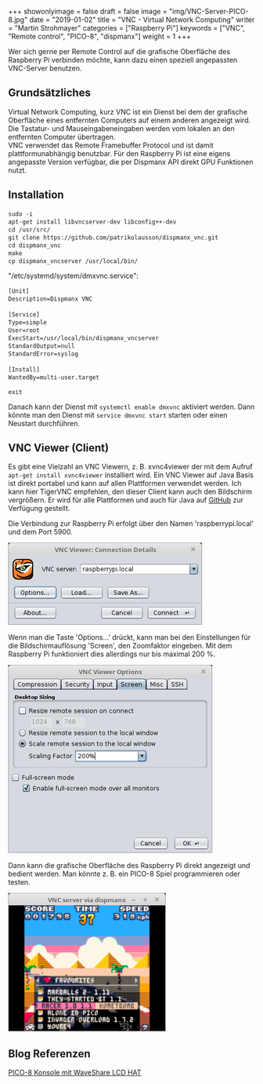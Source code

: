 +++
showonlyimage = false
draft = false
image = "img/VNC-Server-PICO-8.jpg"
date = "2019-01-02"
title = "VNC - Virtual Network Computing"
writer = "Martin Strohmayer"
categories = ["Raspberry Pi"]
keywords = ["VNC", "Remote control", "PICO-8", "dispmanx"]
weight = 1
+++


Wer sich gerne per Remote Control auf die grafische Oberfläche des Raspberry Pi verbinden möchte, kann dazu einen speziell angepassten VNC-Server benutzen.
<!--more-->

## Grundsätzliches

Virtual Network Computing, kurz VNC ist ein Dienst bei dem der grafische Oberfläche eines entfernten Computers auf einem anderen angezeigt wird. Die Tastatur- und Mauseingabeneingaben werden vom lokalen an den entfernten Computer übertragen.  
VNC verwendet das Remote Framebuffer Protocol und ist damit plattformunabhängig benutzbar. Für den Raspberry Pi ist eine eigens angepasste Version verfügbar, die per Dispmanx API direkt GPU Funktionen nutzt.


## Installation

```
sudo -i
apt-get install libvncserver-dev libconfig++-dev
cd /usr/src/
git clone https://github.com/patrikolausson/dispmanx_vnc.git
cd dispmanx_vnc
make
cp dispmanx_vncserver /usr/local/bin/
```

"/etc/systemd/system/dmxvnc.service":
```
[Unit]
Description=Dispmanx VNC

[Service]
Type=simple
User=root
ExecStart=/usr/local/bin/dispmanx_vncserver 
StandardOutput=null
StandardError=syslog

[Install]
WantedBy=multi-user.target
```

```
exit
```

Danach kann der Dienst mit ``systemctl enable dmxvnc`` aktiviert werden. Dann könnte man den Dienst mit ``service dmxvnc start`` starten oder einen Neustart durchführen.
 

## VNC Viewer (Client)

Es gibt eine Vielzahl an VNC Viewern, z. B. xvnc4viewer der mit dem Aufruf ``apt-get install xvnc4viewer`` installiert wird. Ein VNC Viewer auf Java Basis ist direkt portabel und kann auf allen Plattformen verwendet werden. Ich kann hier TigerVNC empfehlen, den dieser Client kann auch den Bildschirm vergrößern. Er wird für alle Plattformen und auch für Java auf [GitHub](https://github.com/TigerVNC/tigervnc/releases) zur Verfügung gestellt.  

Die Verbindung zur Raspberry Pi erfolgt über den Namen 'raspberrypi.local' und dem Port 5900.

![VNC Viewer Verbindungseinstellungen](../../img/VNC-Viewer-Connection.png) 

Wenn man die Taste 'Options...' drückt, kann man bei den Einstellungen für die Bildschirmauflösung 'Screen', den Zoomfaktor eingeben. Mit dem Raspberry Pi funktioniert dies allerdings nur bis maximal 200 %.
 
![VNC Viewer Einstellungen Screen](../../img/VNC-Viewer-Options-Screen.png) 

Dann kann die grafische Oberfläche des Raspberry Pi direkt angezeigt und bedient werden. Man könnte z. B. ein PICO-8 Spiel programmieren oder testen.

![VNC Viewer 200% PICO-8 Splore](../../img/VNC-Server-PICO-8.png)


## Blog Referenzen

[PICO-8 Konsole mit WaveShare LCD HAT](../wavesharelcdhat)  




